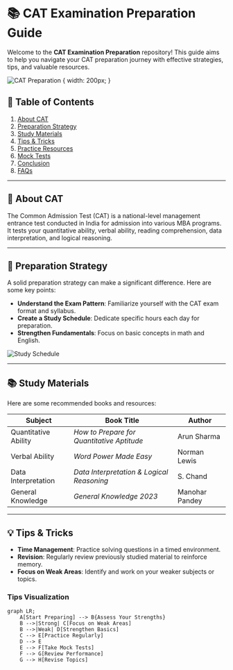 # 📚 CAT Examination Preparation Guide

Welcome to the **CAT Examination Preparation** repository! This guide aims to help you navigate your CAT preparation journey with effective strategies, tips, and valuable resources.

![CAT Preparation](https://admissionsmba.in/wp-content/uploads/2024/07/catexamss-1140x458.jpeg) { width: 200px; }

## 🚀 Table of Contents
1. [About CAT](#about-cat)
2. [Preparation Strategy](#preparation-strategy)
3. [Study Materials](#study-materials)
4. [Tips & Tricks](#tips--tricks)
5. [Practice Resources](#practice-resources)
6. [Mock Tests](#mock-tests)
7. [Conclusion](#conclusion)
8. [FAQs](#faqs)

---

## 📖 About CAT
The Common Admission Test (CAT) is a national-level management entrance test conducted in India for admission into various MBA programs. It tests your quantitative ability, verbal ability, reading comprehension, data interpretation, and logical reasoning.

---

## 📅 Preparation Strategy
A solid preparation strategy can make a significant difference. Here are some key points:

- **Understand the Exam Pattern**: Familiarize yourself with the CAT exam format and syllabus.
- **Create a Study Schedule**: Dedicate specific hours each day for preparation.
- **Strengthen Fundamentals**: Focus on basic concepts in math and English.

![Study Schedule](https://via.placeholder.com/600x300.png?text=Study+Schedule) <!-- Replace with an actual image URL -->

---

## 📚 Study Materials
Here are some recommended books and resources:

| Subject                 | Book Title                            | Author                |
|-------------------------|---------------------------------------|-----------------------|
| Quantitative Ability    | *How to Prepare for Quantitative Aptitude* | Arun Sharma           |
| Verbal Ability          | *Word Power Made Easy*               | Norman Lewis          |
| Data Interpretation     | *Data Interpretation & Logical Reasoning* | S. Chand              |
| General Knowledge       | *General Knowledge 2023*              | Manohar Pandey        |

---

## 💡 Tips & Tricks
- **Time Management**: Practice solving questions in a timed environment.
- **Revision**: Regularly review previously studied material to reinforce memory.
- **Focus on Weak Areas**: Identify and work on your weaker subjects or topics.

### Tips Visualization
```mermaid
graph LR;
    A[Start Preparing] --> B{Assess Your Strengths}
    B -->|Strong| C[Focus on Weak Areas]
    B -->|Weak| D[Strengthen Basics]
    C --> E[Practice Regularly]
    D --> E
    E --> F[Take Mock Tests]
    F --> G[Review Performance]
    G --> H[Revise Topics]
